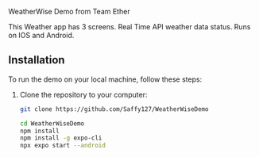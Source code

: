 WeatherWise Demo from Team Ether

This Weather app has 3 screens.
Real Time API weather data status.
Runs on IOS and Android.


## Installation

To run the demo on your local machine, follow these steps:

1. Clone the repository to your computer:

   ```bash
   git clone https://github.com/Saffy127/WeatherWiseDemo

   cd WeatherWiseDemo
   npm install
   npm install -g expo-cli
   npx expo start --android


